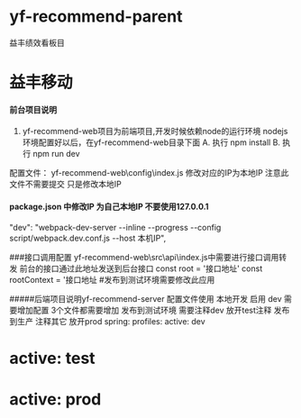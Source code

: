 # yf-recommend-parent

益丰绩效看板目

# 益丰移动

#### 前台项目说明
1. yf-recommend-web项目为前端项目,开发时候依赖node的运行环境
 nodejs环境配置好以后，在yf-recommend-web目录下面 
   A. 执行 npm install
   B. 执行 npm run dev
  
  配置文件：
  yf-recommend-web\config\index.js 修改对应的IP为本地IP
  注意此文件不需要提交 只是修改本地IP
  
  #### package.json 中修改IP 为自己本地IP 不要使用127.0.0.1
   "dev": "webpack-dev-server --inline --progress --config script/webpack.dev.conf.js --host 本机IP",

  ###接口调用配置
   yf-recommend-web\src\api\index.js中需要进行接口调用转发 前台的接口通过此地址发送到后台接口
   const  root = '接口地址'
   const  rootContext = '接口地址
   #发布到测试环境需要修改此应用
   
  
  
#####后端项目说明yf-recommend-server
 配置文件使用
 本地开发 启用 dev
 需要增加配置 3个文件都需要增加
 发布到测试环境 需要注释dev 放开test注释
 发布到生产 注释其它 放开prod
 spring:
   profiles:
     active: dev
 #     active: test
 #    active: prod

